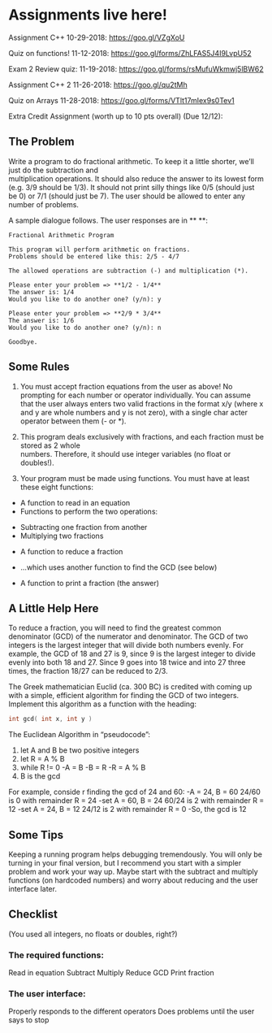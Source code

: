 # Assignments live here!

Assignment C++ 10-29-2018: https://goo.gl/VZgXoU 

Quiz on functions! 11-12-2018: https://goo.gl/forms/ZhLFAS5J4I9LvpU52

Exam 2 Review quiz: 11-19-2018: https://goo.gl/forms/rsMufuWkmwj5lBW62

Assignment C++ 2 11-26-2018: https://goo.gl/qu2tMh

Quiz on Arrays 11-28-2018: https://goo.gl/forms/VTlt17mIex9s0Tev1

Extra Credit Assignment (worth up to 10 pts overall) (Due 12/12):

## The  Problem
Write  a  program  to  do  fractional  arithmetic. To  keep  it  a  little  shorter,  we’ll  just  do  the  subtraction  and  
multiplication  operations. It  should  also  reduce  the  answer  to  its  lowest  form (e.g.  3/9  should  be  1/3).  It  should not print silly things like 0/5 (should just be 0) or 7/1 (should just be 7). The user should be allowed to enter any number of problems. 

A sample dialogue follows. The user responses are in ** **:

    Fractional Arithmetic Program 
  
    This program will perform arithmetic on fractions. 
    Problems should be entered like this: 2/5 - 4/7

    The allowed operations are subtraction (-) and multiplication (*). 
    
    Please enter your problem => **1/2 - 1/4** 
    The answer is: 1/4 
    Would you like to do another one? (y/n): y

    Please enter your problem => **2/9 * 3/4**
    The answer is: 1/6 
    Would you like to do another one? (y/n): n

    Goodbye. 

## Some Rules
1. You must accept fraction equations from the user as above! No prompting for each number or operator 
individually. You can assume that the user always enters two valid fractions 
in the format x/y (where x and y are whole numbers and y is not zero), with a single char
acter operator between them (- or *).

2. This  program  deals  exclusively  with  fractions, and  each  fraction  must  be stored  as  2  whole  
numbers.  Therefore, it should use integer variables (no float or doubles!).

3. Your program must be made using functions. You must have at least these eight functions:
- A function to read in an equation
- Functions to perform the two operations:
* Subtracting one fraction from another
* Multiplying two fractions
- A function to reduce a fraction
* ...which uses another function to find the GCD (see below)
- A function to print a fraction (the answer)

## A Little Help Here
To  reduce  a  fraction,  you  will  need  to  find  the  greatest common denominator (GCD) of  the  numerator  and
denominator.  The GCD of  two  integers  is  the  largest  integer  that  will  divide  both  numbers evenly. For example, the GCD of 18 and 27 is 9, since 9 is the largest integer to divide evenly into both 18 and 27. Since 9 goes into 18 twice and into 27 three times, the fraction 18/27 can be reduced to 2/3. 

The Greek mathematician Euclid (ca. 300 BC) is credited with coming up with a simple, efficient algorithm 
for finding the GCD of two integers.  Implement this algorithm as a function with the heading:
```cpp
int gcd( int x, int y ) 
```
The Euclidean Algorithm in “pseudocode”: 
1. let A and B be two positive integers
2. let R = A % B  
3. while R != 0
-A = B
-B = R 
-R = A % B  
4. B is the gcd

For example, conside r finding the gcd of 24 and 60:
-A = 24, B = 60      24/60 is 0 with remainder R = 24
-set A = 60, B = 24  60/24 is 2 with remainder R = 12
-set A = 24, B = 12  24/12 is 2 with remainder R = 0 
-So, the gcd is 12

## Some Tips 
Keeping a running program helps debugging tremendously. You will only be turning in your final version, but I recommend you start with a simpler problem and work your way up. Maybe start with the subtract and multiply functions (on hardcoded numbers) and worry about reducing and the user interface later.

## Checklist
(You used all integers, no floats or doubles, right?)

### The required functions:
Read in equation
Subtract
Multiply
Reduce
GCD
Print fraction

### The user interface:
Properly responds to the different operators
Does problems until the user says to stop
